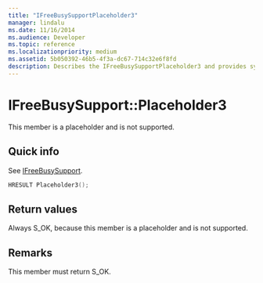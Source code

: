```yaml
---
title: "IFreeBusySupportPlaceholder3"
manager: lindalu
ms.date: 11/16/2014
ms.audience: Developer
ms.topic: reference
ms.localizationpriority: medium
ms.assetid: 5b050392-46b5-4f3a-dc67-714c32e6f8fd
description: Describes the IFreeBusySupportPlaceholder3 and provides syntax, return value, and additional remarks. This member is a placeholder and is not supported.
---
```


# IFreeBusySupport::Placeholder3

This member is a placeholder and is not supported.
  
## Quick info

See [IFreeBusySupport](ifreebusysupport.md).
  
```cpp
HRESULT Placeholder3();
```

## Return values

Always S_OK, because this member is a placeholder and is not supported.
  
## Remarks

This member must return S_OK.
  

